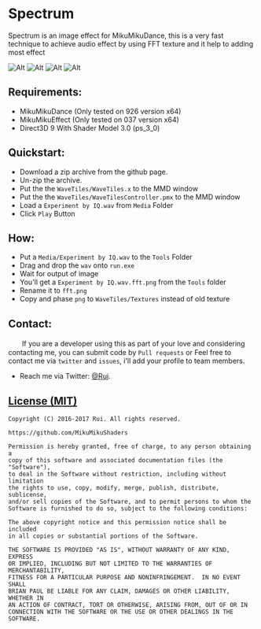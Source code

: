 Spectrum
========
Spectrum is an image effect for MikuMikuDance, this is a very fast technique to achieve audio effect by using FFT texture and it help to adding most effect

![Alt](https://raw.githubusercontent.com/MikuMikuShaders/Spectrum/master/Screenshots/preview1.jpg)
![Alt](https://raw.githubusercontent.com/MikuMikuShaders/Spectrum/master/Screenshots/preview2.jpg)
![Alt](https://raw.githubusercontent.com/MikuMikuShaders/Spectrum/master/Screenshots/preview3.jpg)
![Alt](https://raw.githubusercontent.com/MikuMikuShaders/Spectrum/master/Screenshots/preview4.jpg)

Requirements:
-----------
* MikuMikuDance (Only tested on 926 version x64)
* MikuMikuEffect (Only tested on 037 version x64)
* Direct3D 9 With Shader Model 3.0 (ps_3_0)

Quickstart:
-----------
* Download a zip archive from the github page.
* Un-zip the archive.
* Put the the `WaveTiles/WaveTiles.x` to the MMD window
* Put the the `WaveTiles/WaveTilesController.pmx` to the MMD window
* Load a `Experiment by IQ.wav` from `Media` Folder
* Click `Play` Button

How:
-----------
* Put a `Media/Experiment by IQ.wav` to the `Tools` Folder
* Drag and drop the `wav` onto `run.exe`
* Wait for output of image
* You'll get a `Experiment by IQ.wav.fft.png` from the `Tools` folder
* Rename it to `fft.png`
* Copy and phase `png` to `WaveTiles/Textures` instead of old texture

Contact:
------------
　　If you are a developer using this as part of your love and considering contacting me, you can submit code by `Pull requests` or Feel free to contact me via `twitter` and `issues`, i'll add your profile to team members.

* Reach me via Twitter: [@Rui](https://twitter.com/Rui_cg).

[License (MIT)](https://raw.githubusercontent.com/MikuMikuShaders/Spectrum/master/LICENSE.txt)
-------------------------------------------------------------------------------
	Copyright (C) 2016-2017 Rui. All rights reserved.

	https://github.com/MikuMikuShaders

	Permission is hereby granted, free of charge, to any person obtaining a
	copy of this software and associated documentation files (the "Software"),
	to deal in the Software without restriction, including without limitation
	the rights to use, copy, modify, merge, publish, distribute, sublicense,
	and/or sell copies of the Software, and to permit persons to whom the
	Software is furnished to do so, subject to the following conditions:

	The above copyright notice and this permission notice shall be included
	in all copies or substantial portions of the Software.

	THE SOFTWARE IS PROVIDED "AS IS", WITHOUT WARRANTY OF ANY KIND, EXPRESS
	OR IMPLIED, INCLUDING BUT NOT LIMITED TO THE WARRANTIES OF MERCHANTABILITY,
	FITNESS FOR A PARTICULAR PURPOSE AND NONINFRINGEMENT.  IN NO EVENT SHALL
	BRIAN PAUL BE LIABLE FOR ANY CLAIM, DAMAGES OR OTHER LIABILITY, WHETHER IN
	AN ACTION OF CONTRACT, TORT OR OTHERWISE, ARISING FROM, OUT OF OR IN
	CONNECTION WITH THE SOFTWARE OR THE USE OR OTHER DEALINGS IN THE SOFTWARE.